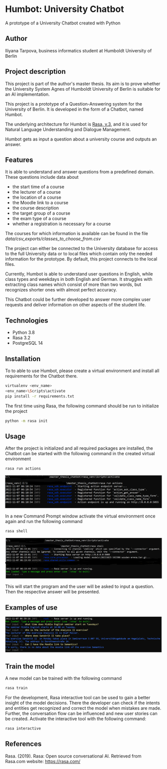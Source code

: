 # Humbot: University Chatbot
A prototype of a University Chatbot created with Python

## Author
Iliyana Tarpova, business informatics student at Humboldt University of Berlin


## Project description
This project is part of the author's master thesis. Its aim is to prove whether 
the University System Agnes of Humboldt University of Berlin is suitable for an AI implementation.

This project is a prototype of a Question-Answering system for the University of Berlin.
It is developed in the form of a Chatbot, named Humbot.

The underlying architecture for Humbot is [Rasa, v.3](https://rasa.com/), and it is used 
for Natural Language Understanding and Dialogue Management.

Humbot gets as input a question about a university course and outputs an answer.

## Features

It is able to understand and answer questions from a predefined domain. These questions include data about
* the start time of a course
* the lecturer of a course
* the location of a course
* the Moodle link to a course
* the course description
* the target group of a course
* the exam type of a course
* whether a registration is necessary for a course

The courses for which information is available can be found in the file *data/csv_exports/classes_to_choose_from.csv*

The project can either be connected to the University database for access to the full University data or to local files 
which contain only the needed information for the prototype. By default, this project connects to the local files.

Currently, Humbot is able to understand user questions in English, while class types and weekdays in both English and German.
It struggles with extracting class names which consist of more than two words, but recognizes shorter ones with almost perfect accuracy.

This Chatbot could be further developed to answer more complex user requests and deliver information on other aspects 
of the student life. 

## Technologies
* Python 3.8
* Rasa 3.2
* PostgreSQL 14

## Installation    

To to able to use Humbot, please create a virtual environment and install all 
requirements for the Chatbot there.

```bash
virtualenv <env_name>
<env_name>\Scripts\activate
pip install -r requirements.txt
```

The first time using Rasa, the following command should be run to initialize the project

```bash
python -m rasa init 
```

## Usage

After the project is initialized and all required packages are installed, the Chatbot can be started with the following command in the created virtual environment

```bash
rasa run actions
```

![img.png](images/rasa_run_actions.png)

In a new Command Prompt window activate the virtual environment once again and run the following command

```bash
rasa shell
```

![img.png](images/rasa_shell.png)

This will start the program and the user will be asked to input a question. Then the respective answer will be presented.

## Examples of use

![img.png](images/examples.png)

## Train the model

A new model can be trained with the following command

```bash
rasa train
```

For the development, Rasa interactive tool can be used to gain a better insight of 
the model decisions. There the developer can check if the intents and entities get 
recognized and correct the model when mistakes are made. Further, the conversation 
flow can be influenced and new user stories can be created. Activate the interactive tool with the following command:

```bash
rasa interactive
```

## References

Rasa. (2019). Rasa: Open source conversational AI. Retrieved from Rasa.com website: https://rasa.com/